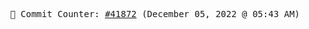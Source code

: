 <p align="center">
    <samp>
        📮 Commit Counter: <a href="https://github.com/Javascript-void0/Javascript-void0/commits/main">#41872</a> (December 05, 2022 @ 05:43 AM)
    </samp>
</p>